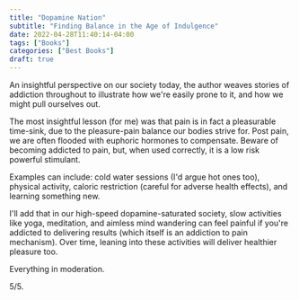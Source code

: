 ```yaml
---
title: "Dopamine Nation"
subtitle: "Finding Balance in the Age of Indulgence"
date: 2022-04-28T11:40:14-04:00
tags: ["Books"]
categories: ["Best Books"]
draft: true
---
```


An insightful perspective on our society today, the author weaves stories of addiction throughout to illustrate how we're easily prone to it, and how we might pull ourselves out.

The most insightful lesson (for me) was that pain is in fact a pleasurable time-sink, due to the pleasure-pain balance our bodies strive for. Post pain, we are often flooded with euphoric hormones to compensate. Beware of becoming addicted to pain, but, when used correctly, it is a low risk powerful stimulant.

Examples can include: cold water sessions (I'd argue hot ones too), physical activity, caloric restriction (careful for adverse health effects), and learning something new.

I'll add that in our high-speed dopamine-saturated society, slow activities like yoga, meditation, and aimless mind wandering can feel painful if you're addicted to delivering results (which itself is an addiction to pain mechanism). Over time, leaning into these activities will deliver healthier pleasure too.

Everything in moderation.

5/5.
